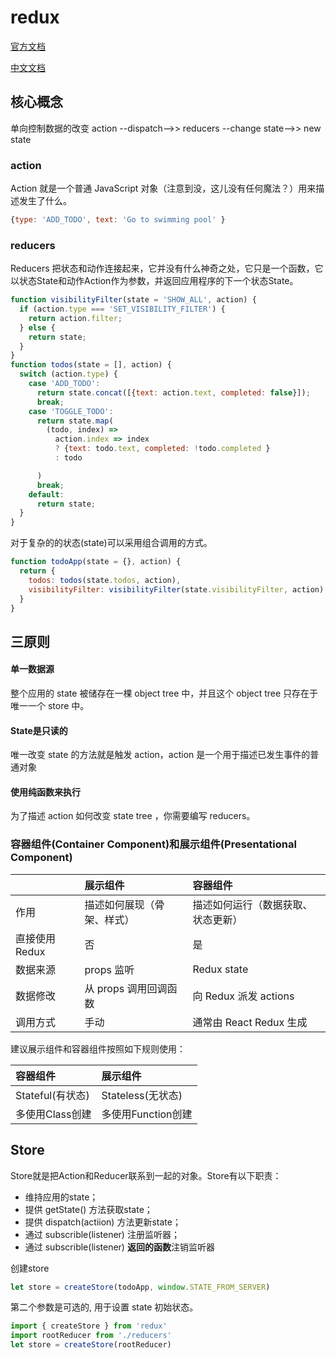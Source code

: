 # redux
[官方文档](https://redux.js.org/introduction/motivation)

[中文文档](http://www.redux.org.cn/docs/introduction/Motivation.html)


## 核心概念

  单向控制数据的改变 action --dispatch-->> reducers --change state-->> new state

### action

  Action 就是一个普通 JavaScript 对象（注意到没，这儿没有任何魔法？）用来描述发生了什么。
  ```js
  {type: 'ADD_TODO', text: 'Go to swimming pool' }
  ```

### reducers

  Reducers 把状态和动作连接起来，它并没有什么神奇之处，它只是一个函数，它以状态State和动作Action作为参数，并返回应用程序的下一个状态State。

  ```js
  function visibilityFilter(state = 'SHOW_ALL', action) {
    if (action.type === 'SET_VISIBILITY_FILTER') {
      return action.filter;
    } else {
      return state;
    }
  }
  function todos(state = [], action) {
    switch (action.type) {
      case 'ADD_TODO':
        return state.concat([{text: action.text, completed: false}]);
        break;
      case 'TOGGLE_TODO':
        return state.map(
          (todo, index) =>
            action.index => index
            ? {text: todo.text, completed: !todo.completed }
            : todo

        )
        break;
      default:
        return state;
    }
  }
  ```
  对于复杂的的状态(state)可以采用组合调用的方式。
  ```js
  function todoApp(state = {}, action) {
    return {
      todos: todos(state.todos, action),
      visibilityFilter: visibilityFilter(state.visibilityFilter, action)
    }
  }
  ```

## 三原则

#### 单一数据源
  整个应用的 state 被储存在一棵 object tree 中，并且这个 object tree 只存在于唯一一个 store 中。

#### State是只读的
  唯一改变 state 的方法就是触发 action，action 是一个用于描述已发生事件的普通对象

#### 使用纯函数来执行
  为了描述 action 如何改变 state tree ，你需要编写 reducers。


### 容器组件(Container Component)和展示组件(Presentational Component)

|      | 展示组件        |  容器组件      |        
| :------------- | :------------- | :------------- |
|作用|描述如何展现（骨架、样式）|描述如何运行（数据获取、状态更新）  |
|直接使用 Redux|否|是|
|数据来源| props	监听|Redux state|
|数据修改|从 props 调用回调函数	|向 Redux 派发 actions|
|调用方式|手动|通常由 React Redux 生成|

  建议展示组件和容器组件按照如下规则使用：

  | 容器组件 | 展示组件 |
  | :--------- | :--------- |
  | Stateful(有状态)  |  Stateless(无状态)   |
  | 多使用Class创建  |  多使用Function创建   |


## Store

  Store就是把Action和Reducer联系到一起的对象。Store有以下职责：

  - 维持应用的state；
  - 提供 getState() 方法获取state；
  - 提供 dispatch(actiion) 方法更新state；
  - 通过 subscrible(listener) 注册监听器；
  - 通过 subscrible(listener) **返回的函数**注销监听器

  创建store

  ```js
  let store = createStore(todoApp, window.STATE_FROM_SERVER)
  ```
  第二个参数是可选的, 用于设置 state 初始状态。
  
  ```js
  import { createStore } from 'redux'
  import rootReducer from './reducers'
  let store = createStore(rootReducer)

  ```
